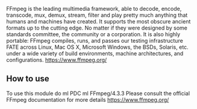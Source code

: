 FFmpeg is the leading multimedia framework, able to decode, encode, transcode, mux, demux, stream, filter and play pretty much anything that humans and machines have created. It supports the most obscure ancient formats up to the cutting edge. No matter if they were designed by some standards committee, the community or a corporation. It is also highly portable: FFmpeg compiles, runs, and passes our testing infrastructure FATE across Linux, Mac OS X, Microsoft Windows, the BSDs, Solaris, etc. under a wide variety of build environments, machine architectures, and configurations.
https://www.ffmpeg.org/

## How to use

To use this module do
ml PDC
ml FFmpeg/4.3.3
Please consult the official FFmpeg documentation for more details
https://www.ffmpeg.org/
